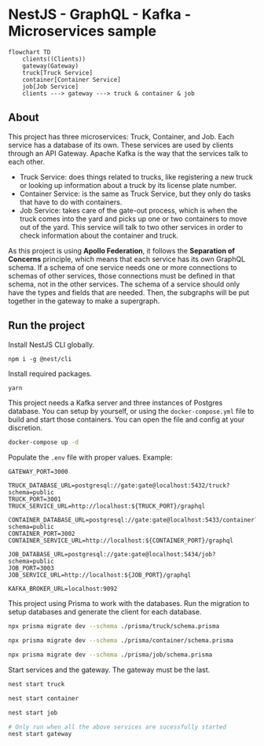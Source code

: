 # NestJS - GraphQL - Kafka - Microservices sample

```mermaid
flowchart TD
	clients((Clients))
	gateway(Gateway)
	truck[Truck Service]
	container[Container Service]
	job[Job Service]
	clients ---> gateway ---> truck & container & job
```

## About

This project has three microservices: Truck, Container, and Job. Each service has a database of its own. These services are used by clients through an API Gateway. Apache Kafka is the way that the services talk to each other.

- Truck Service: does things related to trucks, like registering a new truck or looking up information about a truck by its license plate number.
- Container Service: is the same as Truck Service, but they only do tasks that have to do with containers.
- Job Service: takes care of the gate-out process, which is when the truck comes into the yard and picks up one or two containers to move out of the yard. This service will talk to two other services in order to check information about the container and truck.

As this project is using **Apollo Federation**, it follows the **Separation of Concerns** principle, which means that each service has its own GraphQL schema. If a schema of one service needs one or more connections to schemas of other services, those connections must be defined in that schema, not in the other services. The schema of a service should only have the types and fields that are needed. Then, the subgraphs will be put together in the gateway to make a supergraph.

## Run the project

Install NestJS CLI globally.

```
npm i -g @nest/cli
```

Install required packages.

```bash
yarn
```

This project needs a Kafka server and three instances of Postgres database. You can setup by yourself, or using the `docker-compose.yml` file to build and start those containers. You can open the file and config at your discretion.

```bash
docker-compose up -d
```

Populate the `.env` file with proper values. Example:

```env
GATEWAY_PORT=3000

TRUCK_DATABASE_URL=postgresql://gate:gate@localhost:5432/truck?schema=public
TRUCK_PORT=3001
TRUCK_SERVICE_URL=http://localhost:${TRUCK_PORT}/graphql

CONTAINER_DATABASE_URL=postgresql://gate:gate@localhost:5433/container?schema=public
CONTAINER_PORT=3002
CONTAINER_SERVICE_URL=http://localhost:${CONTAINER_PORT}/graphql

JOB_DATABASE_URL=postgresql://gate:gate@localhost:5434/job?schema=public
JOB_PORT=3003
JOB_SERVICE_URL=http://localhost:${JOB_PORT}/graphql

KAFKA_BROKER_URL=localhost:9092
```

This project using Prisma to work with the databases. Run the migration to setup databases and generate the client for each database.

```bash
npx prisma migrate dev --schema ./prisma/truck/schema.prisma
```

```bash
npx prisma migrate dev --schema ./prisma/container/schema.prisma
```

```bash
npx prisma migrate dev --schema ./prisma/job/schema.prisma
```

Start services and the gateway. The gateway must be the last.

```bash
nest start truck
```

```bash
nest start container
```

```bash
nest start job
```

```bash
# Only run when all the above services are sucessfully started
nest start gateway
```
